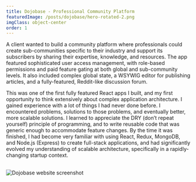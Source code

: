 ```yaml
---
title: Dojobase - Professional Community Platform
featuredImage: /posts/dojobase/hero-rotated-2.png
imgClass: object-center
order: 1
---
```


A client wanted to build a community platform where professionals could create sub-communities specific to their industry and support its subscribers by sharing their expertise, knowledge, and resources. The app featured sophisticated user access management, with role-based permissions and paid feature gating at both global and sub-community levels. It also included complex global state, a WSYWIG editor for publishing articles, and a fully-featured, Reddit-like discussion forum.

This was one of the first fully featured React apps I built, and my first opportunity to think extensively about complex application architecture. I gained experience with a lot of things I had never done before. I encountered problems, solutions to those problems, and eventually better, more scalable solutions. I learned to appreciate the DRY (don’t repeat yourself) principle of programming, and to write reusable code that was generic enough to accommodate feature changes. By the time it was finished, I had become very familiar with using React, Redux, MongoDB, and Node.js (Express) to create full-stack applications, and had significantly evolved my understanding of scalable architecture, specifically in a rapidly-changing startup context.

<br>

<img alt="Dojobase website screenshot" src="/posts/dojobase/1.png" />

